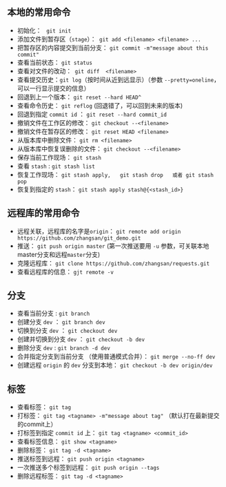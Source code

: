 ## 本地的常用命令
* 初始化： ` git init`
* 添加文件到暂存区（`stage`）：` git add <filename> <filename> ...`
* 把暂存区的内容提交到当前分支： `git commit -m"message about this commit"`
* 查看当前状态： `git status`
* 查看对文件的改动：` git diff  <filename>`
* 查看提交历史：`git log`（按时间从近到远显示）（参数 `--pretty=oneline`，可以一行显示提交的信息）
* 回退到上一个版本：  `git reset --hard HEAD^`
* 查看命令历史： `git reflog` (回退错了，可以回到未来的版本)
* 回退到指定 `commit id` ： `git reset --hard commit_id`
* 撤销文件在工作区的修改： `git checkout --<filename>`
* 撤销文件在暂存区的修改： `git reset HEAD <filename>`
* 从版本库中删除文件： `git rm <filename>`
* 从版本库中恢复误删除的文件： `git checkout --<filename>`
* 保存当前工作现场： `git stash`
* 查看 `stash` : `git stash list`
* 恢复工作现场： `git stash apply,   git stash drop   或者 git stash pop`
* 恢复到指定的 `stash`： `git stash apply stash@{<stash_id>}`

## 远程库的常用命令
* 远程关联，远程库的名字是`origin`： `git remote add origin https://github.com/zhangsan/git_demo.git`
* 推送： `git push origin master` (第一次推送要用 `-u` 参数，可关联本地master分支和远程`master`分支)
* 克隆远程库： `git clone https://github.com/zhangsan/requests.git`
* 查看远程库的信息： `gjt remote -v`

## 分支
* 查看当前分支 : `git branch`
* 创建分支 `dev` ： `git branch dev`
* 切换到分支 `dev` ： `git checkout dev`
* 创建并切换到分支 `dev` ： `git checkout -b dev`
* 删除分支 `dev` :  `git branch -d dev`
* 合并指定分支到当前分支 （使用普通模式合并）： `git merge --no-ff dev`
* 创建远程 `origin` 的 `dev` 分支到本地： `git checkout -b dev origin/dev`

## 标签
* 查看标签： `git tag`
* 打标签： `git tag <tagname> -m"message about tag"` （默认打在最新提交的commit上）
* 打标签到指定 `commit id` 上： `git tag <tagname> <commit_id>`
* 查看标签信息： `git show <tagname>`
* 删除标签： `git tag -d <tagname>`
* 推送标签到远程： `git push origin <tagname>`
* 一次推送多个标签到远程： `git push origin --tags`
* 删除远程标签： `git tag -d <tagname>`